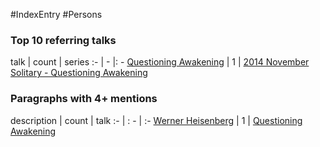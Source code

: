 #IndexEntry #Persons

### Top 10 referring talks
talk | count | series
:- | - |: -
<a data-href="Questioning Awakening" href="Questioning+Awakening" class="internal-link">Questioning Awakening</a> | 1 | <a data-href="2014 November Solitary - Questioning Awakening" href="2014+November+Solitary+-+Questioning+Awakening" class="internal-link">2014 November Solitary - Questioning Awakening</a>

### Paragraphs with 4+ mentions
description | count | talk
:- | : - | :-
<a aria-label-position="top" aria-label="Questioning Awakening > Werner Heisenberg" data-href="Questioning Awakening#Werner Heisenberg" href="Questioning+Awakening#Werner+Heisenberg" class="internal-link">Werner Heisenberg</a> | 1 | <a data-href="Questioning Awakening" href="Questioning+Awakening" class="internal-link">Questioning Awakening</a>

